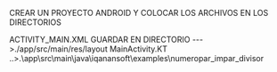 CREAR UN PROYECTO ANDROID Y COLOCAR LOS ARCHIVOS EN LOS DIRECTORIOS

ACTIVITY_MAIN.XML  GUARDAR EN DIRECTORIO  --->./app/src/main/res/layout
MainActivity.KT  ..>.\app\src\main\java\iqanansoft\examples\numeropar_impar_divisor
